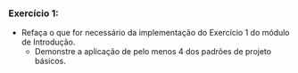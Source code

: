 ### Exercício 1:
- Refaça o que for necessário da implementação do Exercício 1 do módulo de Introdução.
    - Demonstre a aplicação de pelo menos 4 dos padrões de projeto básicos.